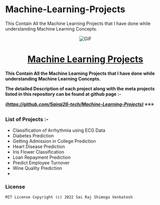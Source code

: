 # Machine-Learning-Projects
This Contain All the Machine Learning Projects that I have done while understanding Machine Learning Concepts.


<div Align="center"><img alt="GIF" src="(59919878/172729101-8fa51872-9078-4573-97cd-1be0945f338f.png)"/><h1> <a href=https://github.com/Sairaj26-tech/Machine-Learning-Projects">Machine Learning Projects </a></h1></div>
  
**This Contain All the Machine Learning Projects that I have done while understanding Machine Learning Concepts.**

**The detailed Description of each project along with the meta projects listed in this repository can be found at github page :-**

**_[(https://github.com/Sairaj26-tech/Machine-Learning-Projects)](https://github.com/Sairaj26-tech/Machine-Learning-Projects)_ ⭐⭐⭐**

### List of Projects :-
* Classification of Arrhythmia using ECG Data
* Diabetes Prediction
* Getting Admission in College Prediction
* Heart Disease Prediction
* Iris Flower Classification
* Loan Repayment Prediction
* Predict Employee Turnover
* Wine Quality Prediction
* 

### License

    MIT License Copyright (c) 2022 Sai Raj Shimoga Venkatesh 





























